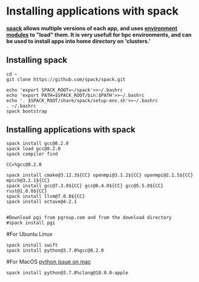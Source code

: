 # Installing applications with spack
#### [spack](https://spack.readthedocs.io/en/latest/) allows multiple versions of each app, and uses [environment modules](http://modules.sourceforge.net) to "load" them.  It is very usefull for hpc environments, and can be used to install apps into home directory on 'clusters.'



## Installing spack
```
cd ~
git clone https://github.com/spack/spack.git

echo 'export SPACK_ROOT=~/spack'>>~/.bashrc
echo 'export PATH=$SPACK_ROOT/bin:$PATH'>>~/.bashrc
echo '. $SPACK_ROOT/share/spack/setup-env.sh'>>~/.bashrc
. ~/.bashrc
spack bootstrap
```

## Installing applications with spack
```
spack install gcc@8.2.0 
spack load gcc@8.2.0
spack compiler find

CC=%gcc@8.2.0

spack install cmake@3.12.3${CC} openmpi@3.1.2${CC} openmpi@2.1.5${CC} mpich@3.2.1${CC}
spack install gcc@7.3.0${CC} gcc@6.4.0${CC} gcc@5.5.0${CC} rust@1.8.0${CC}
spack install llvm@7.0.0${CC}
spack install octave@4.2.1


#Download pgi from pgroup.com and from the download directory
#spack install pgi
```

#For Ubuntu Linux
```
spack install swift
spack install python@3.7.0%gcc@8.2.0 
```

#For MacOS [python issue on mac](https://github.com/spack/spack/issues/2230)
```
spack install python@3.7.0%clang@10.0.0-apple
```






